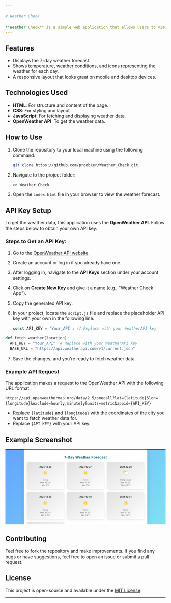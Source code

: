 ```yaml
---

# Weather Check

**Weather Check** is a simple web application that allows users to view a 7-day weather forecast for any city around the world. The app fetches real-time weather data through an API and displays it in a clean and user-friendly interface.
---
```

## Features

- Displays the 7-day weather forecast.
- Shows temperature, weather conditions, and icons representing the weather for each day.
- A responsive layout that looks great on mobile and desktop devices.

## Technologies Used

- **HTML**: For structure and content of the page.
- **CSS**: For styling and layout.
- **JavaScript**: For fetching and displaying weather data.
- **OpenWeather API**: To get the weather data.

## How to Use

1. Clone the repository to your local machine using the following command:

   ```bash
   git clone https://github.com/proobker/Weather_Check.git
   ```

2. Navigate to the project folder:

   ```bash
   cd Weather_Check
   ```

3. Open the `index.html` file in your browser to view the weather forecast.

## API Key Setup

To get the weather data, this application uses the **OpenWeather API**. Follow the steps below to obtain your own API key:

### Steps to Get an API Key:

1. Go to the [OpenWeather API website](https://openweathermap.org/api).

2. Create an account or log in if you already have one.

3. After logging in, navigate to the **API Keys** section under your account settings.

4. Click on **Create New Key** and give it a name (e.g., "Weather Check App").

5. Copy the generated API key.

6. In your project, locate the `script.js` file and replace the placeholder API key with your own in the following line:

   ```javascript
   const API_KEY = 'Your_API'; // Replace with your WeatherAPI key
   ```
  ```python
  def fetch_weather(location):
    API_KEY = "Your_API"  # Replace with your WeatherAPI key
    BASE_URL = "https://api.weatherapi.com/v1/current.json"
  ```
7. Save the changes, and you're ready to fetch weather data.

### Example API Request

The application makes a request to the OpenWeather API with the following URL format:

```text
https://api.openweathermap.org/data/2.5/onecall?lat={latitude}&lon={longitude}&exclude=hourly,minutely&units=metric&appid={API_KEY}
```

- Replace `{latitude}` and `{longitude}` with the coordinates of the city you want to fetch weather data for.
- Replace `{API_KEY}` with your API key.

## Example Screenshot

![Weather Check Screenshot](screenshot.png)

## Contributing

Feel free to fork the repository and make improvements. If you find any bugs or have suggestions, feel free to open an issue or submit a pull request.

## License

This project is open-source and available under the [MIT License](LICENSE).

---

